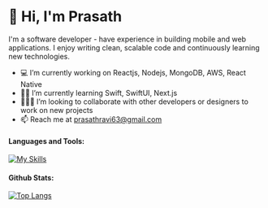 # 👋 Hi, I'm Prasath 

I'm a software developer - have experience in building mobile and web applications. I enjoy writing clean, scalable code and continuously learning new technologies.

- 💻 I’m currently working on Reactjs, Nodejs, MongoDB, AWS, React Native
- 👨‍🎓 I’m currently learning Swift, SwiftUI, Next.js
- 🧑‍🤝‍🧑 I’m looking to collaborate with other developers or designers to work on new projects
- 📫 Reach me at prasathravi63@gmail.com

#### Languages and Tools:
[![My Skills](https://skillicons.dev/icons?i=js,html,css,sass,tailwind,ts,react,nodejs,nextjs,redux,swift,docker,figma,firebase,vim,vscode,mongodb)](https://skillicons.dev)

#### Github Stats:
[![Top Langs](https://github-readme-stats.vercel.app/api/top-langs/?username=PrasathRavichandran&layout=compact&hide=makefile,c++&hide_border=true&&theme=tokyonight)](https://github.com/PrasathRavichandran)
